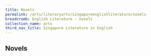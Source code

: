 ```yaml
---
title: Novels
permalink: /arts/literaryarts/singaporeenglishliterature/novels
breadcrumb: English Literature - novels
collection_name: arts
third_nav_title: Singapore Literature in English 
---
```


## **Novels**